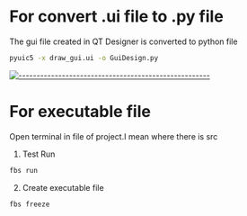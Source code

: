 # For convert .ui file to .py file

The gui file created in QT Designer is converted to python file

```sh
pyuic5 -x draw_gui.ui -o GuiDesign.py
```
[![-----------------------------------------------------](https://raw.githubusercontent.com/andreasbm/readme/master/assets/lines/colored.png)]()

# For executable file

Open terminal in file of project.I mean where there is src 

1. Test Run
```sh
fbs run
```
2. Create executable file
```sh
fbs freeze
```
 
